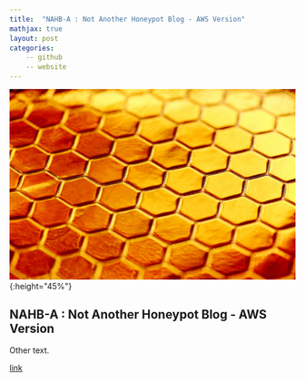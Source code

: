 ```yaml
---
title:  "NAHB-A : Not Another Honeypot Blog - AWS Version"
mathjax: true
layout: post
categories:
	-- github
	-- website
---
```

![Honey](_posts/assets/honey.jpg){:height="45%"}

## NAHB-A : Not Another Honeypot Blog - AWS Version

Other text.

[link](https://github.com/matthewomccorkle)
